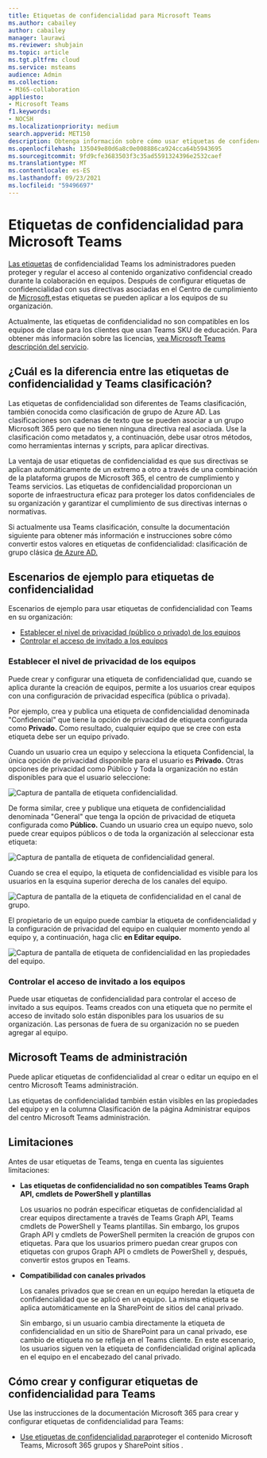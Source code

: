 ```yaml
---
title: Etiquetas de confidencialidad para Microsoft Teams
ms.author: cabailey
author: cabailey
manager: laurawi
ms.reviewer: shubjain
ms.topic: article
ms.tgt.pltfrm: cloud
ms.service: msteams
audience: Admin
ms.collection:
- M365-collaboration
appliesto:
- Microsoft Teams
f1.keywords:
- NOCSH
ms.localizationpriority: medium
search.appverid: MET150
description: Obtenga información sobre cómo usar etiquetas de confidencialidad para proteger los equipos en Microsoft Teams.
ms.openlocfilehash: 135049e80d6a8c0e008886ca924cca64b5943695
ms.sourcegitcommit: 9fd9cfe3683503f3c35ad5591324396e2532caef
ms.translationtype: MT
ms.contentlocale: es-ES
ms.lasthandoff: 09/23/2021
ms.locfileid: "59496697"
---
```

# <a name="sensitivity-labels-for-microsoft-teams"></a>Etiquetas de confidencialidad para Microsoft Teams

[Las etiquetas](/microsoft-365/compliance/sensitivity-labels) de confidencialidad Teams los administradores pueden proteger y regular el acceso al contenido organizativo confidencial creado durante la colaboración en equipos. Después de configurar etiquetas de confidencialidad con sus directivas asociadas en el Centro de cumplimiento de [Microsoft,](/microsoft-365/compliance/go-to-the-securitycompliance-center)estas etiquetas se pueden aplicar a los equipos de su organización.

Actualmente, las etiquetas de confidencialidad no son compatibles en los equipos de clase para los clientes que usan Teams SKU de educación. Para obtener más información sobre las licencias, [vea Microsoft Teams descripción del servicio](/office365/servicedescriptions/teams-service-description).

## <a name="whats-the-difference-between-sensitivity-labels-and-teams-classification"></a>¿Cuál es la diferencia entre las etiquetas de confidencialidad y Teams clasificación?

Las etiquetas de confidencialidad son diferentes de Teams clasificación, también conocida como clasificación de grupo de Azure AD. Las clasificaciones son cadenas de texto que se pueden asociar a un grupo Microsoft 365 pero que no tienen ninguna directiva real asociada. Use la clasificación como metadatos y, a continuación, debe usar otros métodos, como herramientas internas y scripts, para aplicar directivas.

La ventaja de usar etiquetas de confidencialidad es que sus directivas se aplican automáticamente de un extremo a otro a través de una combinación de la plataforma grupos de Microsoft 365, el centro de cumplimiento y Teams servicios. Las etiquetas de confidencialidad proporcionan un soporte de infraestructura eficaz para proteger los datos confidenciales de su organización y garantizar el cumplimiento de sus directivas internas o normativas.

Si actualmente usa Teams clasificación, consulte la documentación siguiente para obtener más información e instrucciones sobre cómo convertir estos valores en etiquetas de confidencialidad: clasificación de grupo clásica [de Azure AD.](/microsoft-365/compliance/sensitivity-labels-teams-groups-sites#classic-azure-ad-group-classification)

## <a name="example-scenarios-for-sensitivity-labels"></a>Escenarios de ejemplo para etiquetas de confidencialidad

Escenarios de ejemplo para usar etiquetas de confidencialidad con Teams en su organización:

- [Establecer el nivel de privacidad (público o privado) de los equipos](#set-the-privacy-level-for-teams)
- [Controlar el acceso de invitado a los equipos](#control-guest-access-to-teams)

### <a name="set-the-privacy-level-for-teams"></a>Establecer el nivel de privacidad de los equipos

Puede crear y configurar una etiqueta de confidencialidad que, cuando se aplica durante la creación de equipos, permite a los usuarios crear equipos con una configuración de privacidad específica (pública o privada).

Por ejemplo, crea y publica una etiqueta de confidencialidad denominada "Confidencial" que tiene la opción de privacidad de etiqueta configurada como **Privado.** Como resultado, cualquier equipo que se cree con esta etiqueta debe ser un equipo privado. 

Cuando un usuario crea un equipo  y selecciona la etiqueta Confidencial, la única opción de privacidad disponible para el usuario es **Privado.** Otras opciones de privacidad como Público y Toda la organización no están disponibles para que el usuario seleccione:

![Captura de pantalla de etiqueta confidencialidad.](media/sensitivity-labels-confidential-example.png)

De forma similar, cree y publique una etiqueta de confidencialidad denominada "General" que tenga la opción de privacidad de etiqueta configurada como **Público.** Cuando un usuario crea un equipo nuevo, solo puede crear equipos públicos o de toda la organización al seleccionar esta etiqueta:

![Captura de pantalla de etiqueta de confidencialidad general.](media/sensitivity-labels-general-example.png)

Cuando se crea el equipo, la etiqueta de confidencialidad es visible para los usuarios en la esquina superior derecha de los canales del equipo. 

![Captura de pantalla de la etiqueta de confidencialidad en el canal de grupo.](media/sensitivity-labels-channel.png)

El propietario de un equipo puede cambiar la etiqueta de confidencialidad y la configuración de privacidad del equipo en cualquier momento yendo al equipo y, a continuación, haga clic **en Editar equipo.**

![Captura de pantalla de etiqueta de confidencialidad en las propiedades del equipo.](media/sensitivity-labels-edit-team.png)

### <a name="control-guest-access-to-teams"></a>Controlar el acceso de invitado a los equipos

Puede usar etiquetas de confidencialidad para controlar el acceso de invitado a sus equipos. Teams creados con una etiqueta que no permite el acceso de invitado solo están disponibles para los usuarios de su organización. Las personas de fuera de su organización no se pueden agregar al equipo.

## <a name="microsoft-teams-admin-center"></a>Microsoft Teams de administración

Puede aplicar etiquetas de confidencialidad al crear o editar un equipo en el centro Microsoft Teams administración. 

Las etiquetas de confidencialidad también  están visibles en las propiedades del equipo y en la columna Clasificación de la página Administrar equipos del centro Microsoft Teams administración. 

## <a name="limitations"></a>Limitaciones

Antes de usar etiquetas de Teams, tenga en cuenta las siguientes limitaciones:

- **Las etiquetas de confidencialidad no son compatibles Teams Graph API, cmdlets de PowerShell y plantillas**
    
    Los usuarios no podrán especificar etiquetas de confidencialidad al crear equipos directamente a través de Teams Graph API, Teams cmdlets de PowerShell y Teams plantillas. Sin embargo, los grupos Graph API y cmdlets de PowerShell permiten la creación de grupos con etiquetas. Para que los usuarios primero puedan crear grupos con etiquetas con grupos Graph API o cmdlets de PowerShell y, después, convertir estos grupos en Teams.

- **Compatibilidad con canales privados**
    
    Los canales privados que se crean en un equipo heredan la etiqueta de confidencialidad que se aplicó en un equipo. La misma etiqueta se aplica automáticamente en la SharePoint de sitios del canal privado.
    
    Sin embargo, si un usuario cambia directamente la etiqueta de confidencialidad en un sitio de SharePoint para un canal privado, ese cambio de etiqueta no se refleja en el Teams cliente. En este escenario, los usuarios siguen ven la etiqueta de confidencialidad original aplicada en el equipo en el encabezado del canal privado.

## <a name="how-to-create-and-configure-sensitivity-labels-for-teams"></a>Cómo crear y configurar etiquetas de confidencialidad para Teams

Use las instrucciones de la documentación Microsoft 365 para crear y configurar etiquetas de confidencialidad para Teams: 

- [Use etiquetas de confidencialidad para](/microsoft-365/compliance/sensitivity-labels-teams-groups-sites)proteger el contenido Microsoft Teams, Microsoft 365 grupos y SharePoint sitios .
